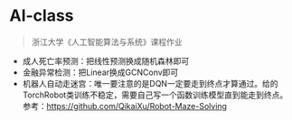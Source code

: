 # AI-class

> 浙江大学《人工智能算法与系统》课程作业

- 成人死亡率预测：把线性预测换成随机森林即可
- 金融异常检测：把Linear换成GCNConv即可
- 机器人自动走迷宫：唯一要注意的是DQN一定要走到终点才算通过。给的TorchRobot类训练不稳定，需要自己写一个函数训练模型直到能走到终点。参考：https://github.com/QikaiXu/Robot-Maze-Solving